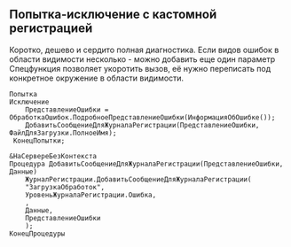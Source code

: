 ## Попытка-исключение с кастомной регистрацией

Коротко, дешево и сердито полная диагностика. Если видов ошибок в области видимости несколько - можно добавить еще один параметр
Спецфункция позволяет укоротить вызов, её нужно переписать под конкретное окружение в области видимости.

```bsl
Попытка
Исключение
    ПредставлениеОшибки = ОбработкаОшибок.ПодробноеПредставлениеОшибки(ИнформацияОбОшибке());
    ДобавитьСообщениеДляЖурналаРегистрации(ПредставлениеОшибки, ФайлДляЗагрузки.ПолноеИмя);
 КонецПопытки;

&НаСервереБезКонтекста
Процедура ДобавитьСообщениеДляЖурналаРегистрации(ПредставлениеОшибки, Данные) 
	ЖурналРегистрации.ДобавитьСообщениеДляЖурналаРегистрации(
	"ЗагрузкаОбработок",
	УровеньЖурналаРегистрации.Ошибка,
	,
	Данные,
	ПредставлениеОшибки
	);
КонецПроцедуры 
```